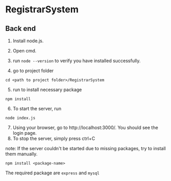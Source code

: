 # RegistrarSystem
## Back end
1. Install node.js.
2. Open cmd.
3. run `node --version` to verify you have installed successfully.

4. go to project folder
```
cd <path to project folder>/RegistrarSystem
```
5. run to install necessary package
```
npm install
```
6. To start the server, run
```
node index.js
```
7. Using your browser, go to http://localhost:3000/. You should see the login page.
8. To stop the server, simply press ctrl+C

note: If the server couldn't be started due to missing packages, try to install them manually.
```
npm install <package-name>
```
The required package are `express` and `mysql`
